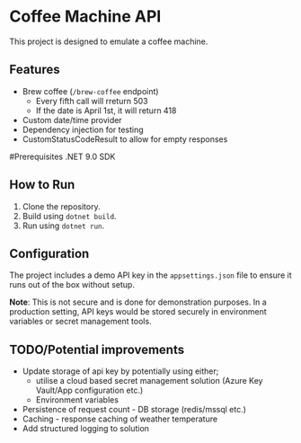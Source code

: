# Coffee Machine API

This project is designed to emulate a coffee machine.

## Features
- Brew coffee (`/brew-coffee` endpoint)
   - Every fifth call will rreturn 503
   - If the date is April 1st, it will return 418
- Custom date/time provider
- Dependency injection for testing
- CustomStatusCodeResult to allow for empty responses

#Prerequisites
.NET 9.0 SDK

## How to Run
1. Clone the repository.
2. Build using `dotnet build`.
3. Run using `dotnet run`.

## Configuration

The project includes a demo API key in the `appsettings.json` file to ensure it runs out of the box without setup.

**Note**: This is not secure and is done for demonstration purposes. In a production setting, API keys would be stored securely in environment variables or secret management tools.

## TODO/Potential improvements
- Update storage of api key by potentially using either;
  - utilise a cloud based secret management solution (Azure Key Vault/App configuration etc.)
  - Environment variables
- Persistence of request count - DB storage (redis/mssql etc.)
- Caching - response caching of weather temperature
- Add structured logging to solution
